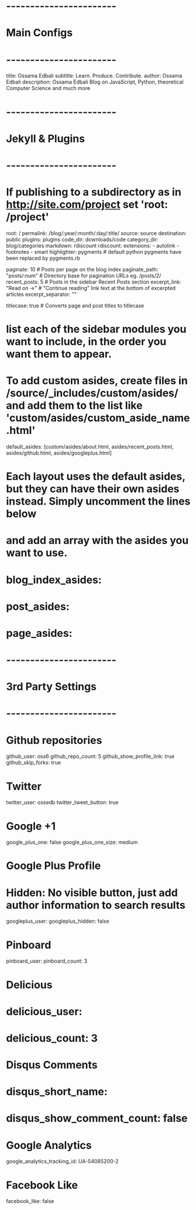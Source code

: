 # ----------------------- #
#      Main Configs       #
# ----------------------- #

title: Ossama Edbali
subtitle: Learn. Produce. Contribute.
author: Ossama Edbali
description: Ossama Edbali Blog on JavaScript, Python, theoretical Computer Science and much more

# ----------------------- #
#    Jekyll & Plugins     #
# ----------------------- #

# If publishing to a subdirectory as in http://site.com/project set 'root: /project'
root: /
permalink: /blog/:year/:month/:day/:title/
source: source
destination: public
plugins: plugins
code_dir: downloads/code
category_dir: blog/categories
markdown: rdiscount
rdiscount:
  extensions:
    - autolink
    - footnotes
    - smart
highlighter: pygments # default python pygments have been replaced by pygments.rb

paginate: 10          # Posts per page on the blog index
paginate_path: "posts/:num"  # Directory base for pagination URLs eg. /posts/2/
recent_posts: 5       # Posts in the sidebar Recent Posts section
excerpt_link: "Read on &rarr;"  # "Continue reading" link text at the bottom of excerpted articles
excerpt_separator: "<!--more-->"

titlecase: true       # Converts page and post titles to titlecase

# list each of the sidebar modules you want to include, in the order you want them to appear.
# To add custom asides, create files in /source/_includes/custom/asides/ and add them to the list like 'custom/asides/custom_aside_name.html'
default_asides: [custom/asides/about.html, asides/recent_posts.html, asides/github.html, asides/googleplus.html]

# Each layout uses the default asides, but they can have their own asides instead. Simply uncomment the lines below
# and add an array with the asides you want to use.
# blog_index_asides:
# post_asides:
# page_asides:

# ----------------------- #
#   3rd Party Settings    #
# ----------------------- #

# Github repositories
github_user: oss6
github_repo_count: 5
github_show_profile_link: true
github_skip_forks: true

# Twitter
twitter_user: ossedb
twitter_tweet_button: true

# Google +1
google_plus_one: false
google_plus_one_size: medium

# Google Plus Profile
# Hidden: No visible button, just add author information to search results
googleplus_user:
googleplus_hidden: false

# Pinboard
pinboard_user:
pinboard_count: 3

# Delicious
# delicious_user:
# delicious_count: 3

# Disqus Comments
# disqus_short_name:
# disqus_show_comment_count: false

# Google Analytics
google_analytics_tracking_id: UA-54085200-2

# Facebook Like
facebook_like: false